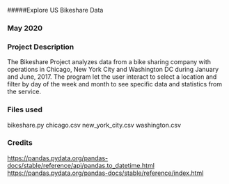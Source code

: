 #####Explore US Bikeshare Data
### May 2020

### Project Description
The Bikeshare Project analyzes data from a bike sharing company with operations in Chicago, New York City and Washington DC during January and June, 2017. The program let the user interact to select a location and filter by day of the week and month to see specific data and statistics from the service.

### Files used
bikeshare.py
chicago.csv
new_york_city.csv
washington.csv

### Credits
https://pandas.pydata.org/pandas-docs/stable/reference/api/pandas.to_datetime.html
https://pandas.pydata.org/pandas-docs/stable/reference/index.html